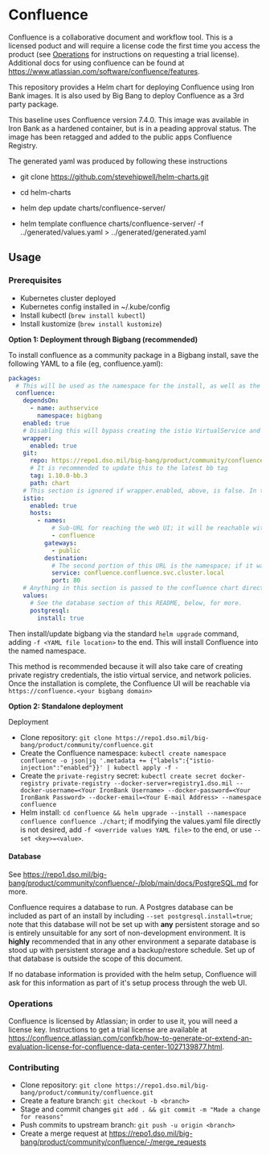 # Confluence
Confluence is a collaborative document and workflow tool.  This is a licensed poduct and will require a license code the first time you access the product (see [Operations](#operations) for instructions on requesting a trial license).  Additional docs for using confluence can be found at <https://www.atlassian.com/software/confluence/features>.

This repository provides a Helm chart for deploying Confluence using Iron Bank images.  It is also used by Big Bang to deploy Confluence as a 3rd party package.

This baseline uses Confluence version 7.4.0.  This image was available in Iron Bank as a hardened container, but is in a peading approval status.  The image has been retagged and added to the public apps Confluence Registry.  

The generated yaml was produced by following these instructions

* git clone <https://github.com/stevehipwell/helm-charts.git>

* cd helm-charts

* helm dep update charts/confluence-server/

* helm template confluence charts/confluence-server/ -f ../generated/values.yaml > ../generated/generated.yaml

## Usage

### Prerequisites

* Kubernetes cluster deployed
* Kubernetes config installed in ~/.kube/config
* Install kubectl (`brew install kubectl`)
* Install kustomize (`brew install kustomize`)

**Option 1: Deployment through Bigbang (recommended)**

To install confluence as a community package in a Bigbang install, save the following YAML to a file (eg, confluence.yaml):

```yaml
packages:
  # This will be used as the namespace for the install, as well as the name of the helm release. If this is changed, the destination service (below) needs to also be changed.
  confluence:
    dependsOn:
      - name: authservice
        namespace: bigbang
    enabled: true
    # Disabling this will bypass creating the istio VirtualService and NetworkPolicies.
    wrapper:
      enabled: true
    git:
      repo: https://repo1.dso.mil/big-bang/product/community/confluence
      # It is recommended to update this to the latest bb tag
      tag: 1.10.0-bb.3
      path: chart
    # This section is ignored if wrapper.enabled, above, is false. In this case, creation of an ingress for web access is left as an exercise for the reader.
    istio:
      enabled: true
      hosts:
        - names:
            # Sub-URL for reaching the web UI; it will be reachable with this, plus your bigbang domain, eg, confluence.bigbang.dev.
            - confluence
          gateways:
            - public
          destination:
            # The second portion of this URL is the namespace; if it was changed above, it needs to be changed here as well.
            service: confluence.confluence.svc.cluster.local
            port: 80
    # Anything in this section is passed to the confluence chart directly; this allows all of your bigbang configuration to be in a single place.
    values:
      # See the database section of this README, below, for more.
      postgresql:
        install: true
```

Then install/update bigbang via the standard `helm upgrade` command, adding `-f <YAML file location>` to the end. This will install Confluence into the named namespace. 

This method is recommended because it will also take care of creating private registry credentials, the istio virtual service, and network policies. Once the installation is complete, the Confluence UI will be reachable via `https://confluence.<your bigbang domain>`

**Option 2: Standalone deployment**

Deployment
* Clone repository: `git clone https://repo1.dso.mil/big-bang/product/community/confluence.git`
* Create the Confluence namespace: `kubectl create namespace confluence -o json|jq '.metadata += {"labels":{"istio-injection":"enabled"}}' | kubectl apply -f -`
* Create the `private-registry` secret: `kubectl create secret docker-registry private-registry --docker-server=registry1.dso.mil --docker-username=<Your IronBank Username> --docker-password=<Your IronBank Password> --docker-email=<Your E-mail Address> --namespace confluence`
* Helm install: `cd confluence && helm upgrade --install --namespace confluence confluence ./chart`; if modifying the values.yaml file directly is not desired, add `-f <override values YAML file>` to the end, or use `--set <key>=<value>`.

#### Database

See https://repo1.dso.mil/big-bang/product/community/confluence/-/blob/main/docs/PostgreSQL.md for more.

Confluence requires a database to run. A Postgres database can be included as part of an install by including `--set postgresql.install=true`; note that this database will not be set up with **any** persistent storage and so is entirely unsuitable for any sort of non-development environment. It is **highly** recommended that in any other environment a separate database is stood up with persistent storage and a backup/restore schedule. Set up of that database is outside the scope of this document.

If no database information is provided with the helm setup, Confluence will ask for this information as part of it's setup process through the web UI.

### Operations

Confluence is licensed by Atlassian; in order to use it, you will need a license key. Instructions to get a trial license are available at https://confluence.atlassian.com/confkb/how-to-generate-or-extend-an-evaluation-license-for-confluence-data-center-1027139877.html. 

### Contributing

* Clone repository: `git clone https://repo1.dso.mil/big-bang/product/community/confluence.git`
* Create a feature branch: `git checkout -b <branch>`
* Stage and commit changes `git add . && git commit -m "Made a change for reasons"`
* Push commits to upstream branch: `git push -u origin <branch>`
* Create a merge request at https://repo1.dso.mil/big-bang/product/community/confluence/-/merge_requests